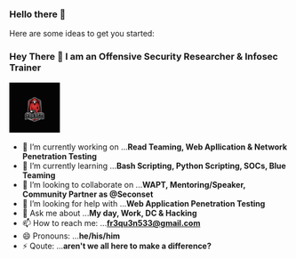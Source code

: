 ### Hello there 👋

<!--
**Pratyaksh06/Pratyaksh06** is a ✨ _special_ ✨ repository because its `README.md` (this file) appears on your GitHub profile.
-->
Here are some ideas to get you started:

### Hey There :wave: I am an Offensive Security Researcher & Infosec Trainer
<img src="https://github.com/Pratyaksh06/PIC/blob/main/black%20bg.png" width="18%"/>

- 🔭 I’m currently working on ...**Read Teaming, Web Apllication & Network Penetration Testing**
- 🌱 I’m currently learning ...**Bash Scripting, Python Scripting, SOCs, Blue Teaming**
- 👯 I’m looking to collaborate on ...**WAPT, Mentoring/Speaker, Community Partner as @Seconset**
- 🤔 I’m looking for help with ...**Web Application Penetration Testing**
- 💬 Ask me about ...**My day, Work, DC & Hacking**
- 📫 How to reach me: ...**fr3qu3n533@gmail.com**
- 😄 Pronouns: ...**he/his/him**
- ⚡ Qoute: ...**aren't we all here to make a difference?**

